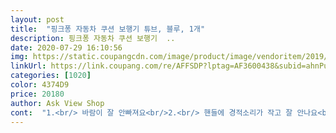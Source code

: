 ```yaml
---
layout: post 
title:  "핑크퐁 자동차 쿠션 보행기 튜브, 블루, 1개" 
description: 핑크퐁 자동차 쿠션 보행기  ..
date: 2020-07-29 16:10:56 
img: https://static.coupangcdn.com/image/product/image/vendoritem/2019/05/17/3731423081/d0ee53cf-c9a6-4bf0-861f-aa335a256422.jpg 
linkUrl: https://link.coupang.com/re/AFFSDP?lptag=AF3600438&subid=ahnPublicAsk&pageKey=96595000&itemId=297325279&vendorItemId=3731423081&traceid=V0-113-fa206374e75010f3 
categories: [1020] 
color: 4374D9 
price: 20180 
author: Ask View Shop 
cont:  "1.<br/> 바람이 잘 안빠져요<br/>2.<br/> 핸들에 경적소리가 작고 잘 안나요<br/>20년 7월 27일 20050원에 구매후 28일 배송받았어요<br/>25개월 13.<br/>5여아 통통해요 키87<br/>3.<br/> 앞범퍼<br/>4.<br/> 그림이 이뻐요<br/>5.<br/> 보행기부분 패드가 있어요<br/>5세아이라 물놀이갈때 튜브는 필수예요.<br/><br/>가격대비 이런제품 찾기 힘들듯 해요<br/>겉면에 먼지가  많아 닦아냈어요<br/>구멍이 작지않아서 발넣고 뺄때 불편하지 않았어요.<br/><br/>구성품에 호루라기 같이 들어있어서 비상시에 사용할수있어서 좋은듯합니다.<br/><br/>그리고 유아다보니 보행기처럼 앉는곳 있어요.<br/><br/>그외에는 튜브가 있어서 여름철 물놀이마다 쓸수있으니 좋습니다.<br/><br/>다른건 바람 다 넣고 뚜껑 닫는 그 몇초 사이에 바람이 빠져버려서 빵빵하게 못타는 경우가 있었는데 이건 진짜 초빵빵하게 탈 수 있네요 ㅋㅋㅋ<br/>다른것들에 비해 경적소리 내기 힘들고 소리도 작네요<br/>딱인데요 25키로 내외까지라 너무좋아요<br/>몇일전에 워터파크가면서 사용했어요.<br/><br/>바람구멍 마개가 열려도 바람이 바로 안빠져요<br/>바람도 따로 넣는거라 혹시 찔리더라도 튜브 바람은 안빠지니 안전상 좋은듯해요<br/>바람이 들어가는게 아니라 기본 패드가 있어서 우리 애기들 사타구니 아플까 걱정 안해도 되겠네요<br/>받자마자 튜브가 두껍다는게 느껴져요 튼튼해요<br/>보수테이프 들어있어요.<br/><br/>부디 쓸수있게날씨도 좋았음 좋겠어요<br/>사용개월수<br/>사용후 바람빼고 물말리실때 빵빵이에도 물이 조금 들어가니 꼼꼼히 물빼주심이 좋을것 같아요.<br/><br/>사진에 마지막 빨간건 다른제품 보행기부분이에요 차이가 확 납니다<br/>소리 잘나는건 시끄러워서 ㅎㅎ<br/>아직은 단점을 못찾았어요 바람넣으니 빵빵하고 좋아요<br/>앞쪽에 작은 범퍼가 있어요<br/>워터파크에서 튜브바람넣어서 불편하지않게 바람넣었어요.<br/><br/>유수풀에서 둥둥떠서 좋아했는데 끈이없으니 튜브 붙잡고 다녀야해서 불편했어요.<br/><br/>이건 개인적으로 제 입장에서 좋은거네요<br/>이건 불량일 수도 있는데 ㅎㅎ<br/>이게 사실 가장 좋은 부분인거 같아요<br/>자동차 보행기튜브 5개 사봤는데 그중에 최곱니다 ㅎㅎ<br/>자동차 손잡이가 달려있어서 좋았고, 빵빵소리도나니 좋아합니다.<br/><br/>작년 여름전에 워터파크 갈 예정으로 구입했었는데 못가게되어서 사용못하다가<br/>제가 사용하면서 불편했던점을 몇자적어보자면 튜브끈이 있었으면 좋겠어요.<br/><br/>제일 좋아하는 캐릭터가 핑크퐁이라 너무 좋아했어요.<br/><br/>종류가 너무 많아 고민을 많이 했어요<br/>주말에 계곡가서 사용하려고 하는데<br/>주문하고 빠르게 배송 받았습니다.<br/><br/>진짜 최고에요<br/>첨에 시크린쥬쥬 사고싶었는데 키로수가 15키로 내외라 패스ㅜㅜ<br/>최고최고입니다!^^<br/>캐릭터 튜브들 그림이 좀 흐리거나 퀄리티 떨어지는 경우가 많았는데 이건 아주 선명하고 이뻐요<br/>" 
---
```

